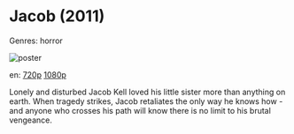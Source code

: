 # Jacob (2011)

Genres: horror

![poster](http://image.tmdb.org/t/p/w500/nG1WdvRSc9JRT8OyraGBUgocOMN.jpg)

en:
  [720p](magnet:?xt=urn:btih:A136296F90E06A7087526383400F5A6EFD32B09D&tr=udp://glotorrents.pw:6969/announce&tr=udp://tracker.opentrackr.org:1337/announce&tr=udp://torrent.gresille.org:80/announce&tr=udp://tracker.openbittorrent.com:80&tr=udp://tracker.coppersurfer.tk:6969&tr=udp://tracker.leechers-paradise.org:6969&tr=udp://p4p.arenabg.ch:1337&tr=udp://tracker.internetwarriors.net:1337)
  [1080p](magnet:?xt=urn:btih:5E1AD8F83554BEC6CD7CAD6A6995AA174B1F4FED&tr=udp://glotorrents.pw:6969/announce&tr=udp://tracker.opentrackr.org:1337/announce&tr=udp://torrent.gresille.org:80/announce&tr=udp://tracker.openbittorrent.com:80&tr=udp://tracker.coppersurfer.tk:6969&tr=udp://tracker.leechers-paradise.org:6969&tr=udp://p4p.arenabg.ch:1337&tr=udp://tracker.internetwarriors.net:1337)
  


Lonely and disturbed Jacob Kell loved his little sister more than anything on earth. When tragedy strikes, Jacob retaliates the only way he knows how - and anyone who crosses his path will know there is no limit to his brutal vengeance.